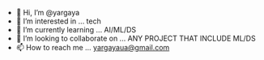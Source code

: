 - 👋 Hi, I’m @yargaya
- 👀 I’m interested in ... tech
- 🌱 I’m currently learning ... AI/ML/DS
- 💞️ I’m looking to collaborate on ... ANY PROJECT THAT INCLUDE ML/DS
- 📫 How to reach me ... yargayaua@gmail.com

<!---
naloko/naloko is a ✨ special ✨ repository because its `README.md` (this file) appears on your GitHub profile.
You can click the Preview link to take a look at your changes.
--->
